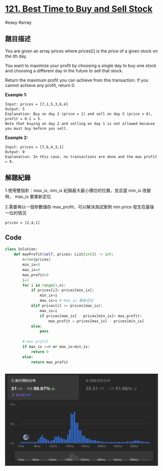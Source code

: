 # [121. Best Time to Buy and Sell Stock ](https://leetcode.cn/problems/best-time-to-buy-and-sell-stock)

#easy #array



## 題目描述

You are given an array prices where prices[i] is the price of a given stock on the ith day.

You want to maximize your profit by choosing a single day to buy one stock and choosing a different day in the future to sell that stock.

Return the maximum profit you can achieve from this transaction. If you cannot achieve any profit, return 0.



**Example 1:**

```text
Input: prices = [7,1,5,3,6,4]
Output: 5
Explanation: Buy on day 2 (price = 1) and sell on day 5 (price = 6), profit = 6-1 = 5.
Note that buying on day 2 and selling on day 1 is not allowed because you must buy before you sell.
```

**Example 2:**

```
Input: prices = [7,6,4,3,1]
Output: 0
Explanation: In this case, no transactions are done and the max profit = 0.
```


## 解題紀錄
1.使用雙指針：max_ix, min_ix 紀錄最大最小價位的位置，並且當 min_ix 改變時， max_ix 要重新定位

2.需要再以一個參數儲存 max_profit，可以解決測試案例 min price 發生在最後一位的情況

```
prices = [2,4,1]
```


## Code

```python
class Solution:
    def maxProfit(self, prices: List[int]) -> int:
        n=len(prices)
        min_ix=0
        max_ix=0
        max_profit=0
        i=1
        for i in range(1,n):
            if prices[i]< prices[min_ix]:
                min_ix=i
                max_ix=i # max_ix 重新定位
            elif prices[i] >= prices[max_ix]:
                max_ix=i
                if prices[max_ix] - prices[min_ix]> max_profit:
                    max_profit = prices[max_ix] - prices[min_ix]
            else:
                pass
            
        # max profit 
        if max_ix >=n or max_ix<min_ix:
            return 0
        else:
            return max_profit
        
```

![img_ac](https://github.com/youngmihuang/leetcode-python/blob/main/img/121.best_time_to_buy_and_sell_stock.png)
